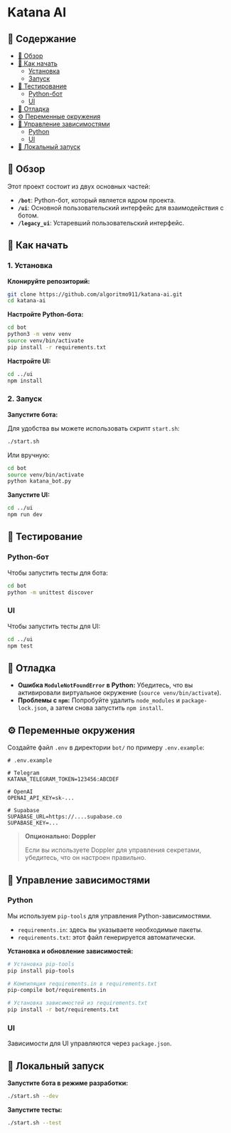 # Katana AI

## 📜 Содержание

*   [📝 Обзор](#-обзор)
*   [🚀 Как начать](#-как-начать)
    *   [Установка](#1-установка)
    *   [Запуск](#2-запуск)
*   [🧪 Тестирование](#-тестирование)
    *   [Python-бот](#python-бот)
    *   [UI](#ui)
*   [🐛 Отладка](#-отладка)
*   [⚙️ Переменные окружения](#️-переменные-окружения)
*   [🤝 Управление зависимостями](#-управление-зависимостями)
    *   [Python](#python)
    *   [UI](#ui-1)
*   [🚀 Локальный запуск](#-локальный-запуск)

## 📝 Обзор

Этот проект состоит из двух основных частей:

*   **`/bot`**: Python-бот, который является ядром проекта.
*   **`/ui`**: Основной пользовательский интерфейс для взаимодействия с ботом.
*   **`/legacy_ui`**: Устаревший пользовательский интерфейс.

## 🚀 Как начать

### 1. Установка

**Клонируйте репозиторий:**

```bash
git clone https://github.com/algoritmo911/katana-ai.git
cd katana-ai
```

**Настройте Python-бота:**

```bash
cd bot
python3 -m venv venv
source venv/bin/activate
pip install -r requirements.txt
```

**Настройте UI:**

```bash
cd ../ui
npm install
```

### 2. Запуск

**Запустите бота:**

Для удобства вы можете использовать скрипт `start.sh`:

```bash
./start.sh
```

Или вручную:

```bash
cd bot
source venv/bin/activate
python katana_bot.py
```

**Запустите UI:**

```bash
cd ../ui
npm run dev
```

## 🧪 Тестирование

### Python-бот

Чтобы запустить тесты для бота:

```bash
cd bot
python -m unittest discover
```

### UI

Чтобы запустить тесты для UI:

```bash
cd ../ui
npm test
```

## 🐛 Отладка

*   **Ошибка `ModuleNotFoundError` в Python:** Убедитесь, что вы активировали виртуальное окружение (`source venv/bin/activate`).
*   **Проблемы с `npm`:** Попробуйте удалить `node_modules` и `package-lock.json`, а затем снова запустить `npm install`.

## ⚙️ Переменные окружения

Создайте файл `.env` в директории `bot/` по примеру `.env.example`:

```env
# .env.example

# Telegram
KATANA_TELEGRAM_TOKEN=123456:ABCDEF

# OpenAI
OPENAI_API_KEY=sk-...

# Supabase
SUPABASE_URL=https://....supabase.co
SUPABASE_KEY=...
```

> **Опционально: Doppler**
>
> Если вы используете Doppler для управления секретами, убедитесь, что он настроен правильно.

## 🤝 Управление зависимостями

### Python

Мы используем `pip-tools` для управления Python-зависимостями.

*   `requirements.in`: здесь вы указываете необходимые пакеты.
*   `requirements.txt`: этот файл генерируется автоматически.

**Установка и обновление зависимостей:**

```bash
# Установка pip-tools
pip install pip-tools

# Компиляция requirements.in в requirements.txt
pip-compile bot/requirements.in

# Установка зависимостей из requirements.txt
pip install -r bot/requirements.txt
```

### UI

Зависимости для UI управляются через `package.json`.

## 🚀 Локальный запуск

**Запустите бота в режиме разработки:**

```bash
./start.sh --dev
```

**Запустите тесты:**

```bash
./start.sh --test
```
